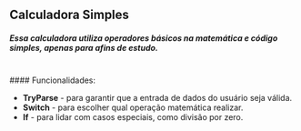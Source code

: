 ## Calculadora Simples
##### _Essa calculadora utiliza operadores básicos na matemática e código simples, apenas para afins de estudo._
<br>
#### Funcionalidades: 

 - **TryParse** - para garantir que a entrada de dados do usuário seja válida.
- **Switch** - para escolher qual operação matemática realizar.
- **If** - para lidar com casos especiais, como divisão por zero.
